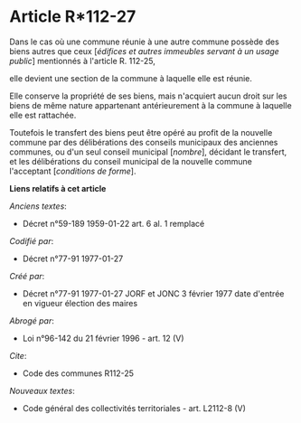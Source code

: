 # Article R*112-27

Dans le cas où une commune réunie à une autre commune possède des biens autres que ceux [*édifices et autres immeubles
servant à un usage public*] mentionnés à l'article R. 112-25,

elle devient une section de la commune à laquelle elle est réunie. 

Elle conserve la propriété de ses biens, mais n'acquiert aucun droit sur les biens de même nature appartenant antérieurement
à la commune à laquelle elle est rattachée. 

Toutefois le transfert des biens peut être opéré au profit de la nouvelle commune par des délibérations des conseils
municipaux des anciennes communes, ou d'un seul conseil municipal [*nombre*], décidant le transfert, et les délibérations du
conseil municipal de la nouvelle commune l'acceptant [*conditions de forme*].

**Liens relatifs à cet article**

_Anciens textes_:

  - Décret n°59-189 1959-01-22 art. 6 al. 1 remplacé

_Codifié par_:

  - Décret n°77-91 1977-01-27

_Créé par_:

  - Décret n°77-91 1977-01-27 JORF et JONC 3 février 1977 date d'entrée en vigueur élection des maires

_Abrogé par_:

  - Loi n°96-142 du 21 février 1996 - art. 12 (V)

_Cite_:

  - Code des communes R112-25

_Nouveaux textes_:

  - Code général des collectivités territoriales - art. L2112-8 (V)

